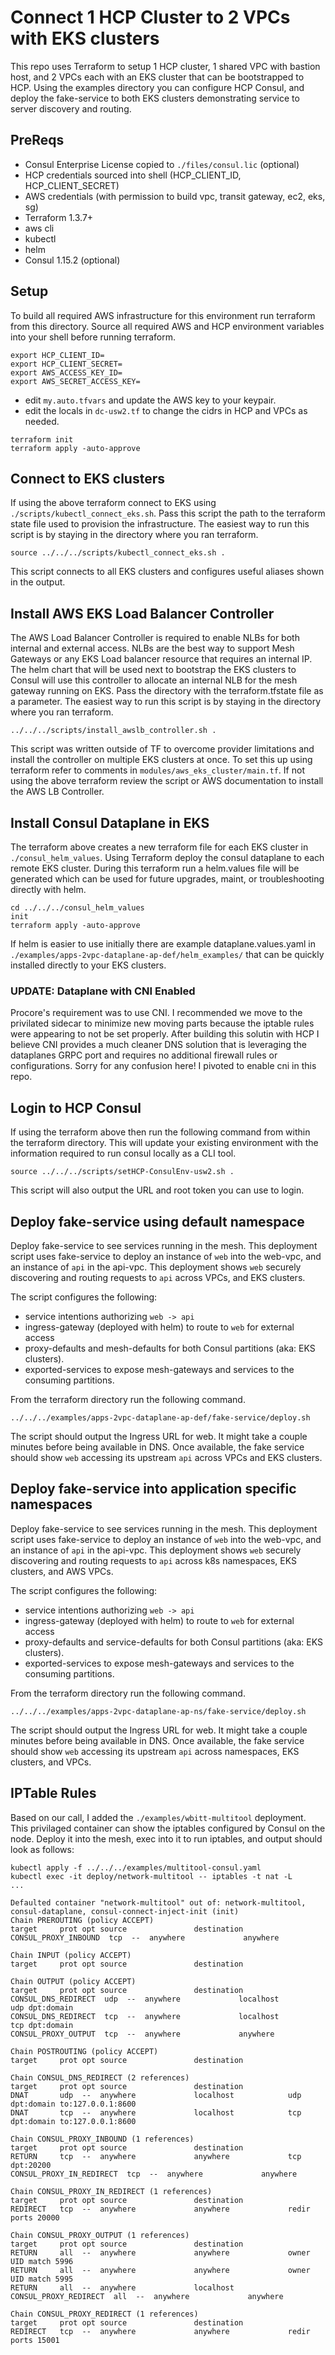 # Connect 1 HCP Cluster to 2 VPCs with EKS clusters
This repo uses Terraform to setup 1 HCP cluster, 1 shared VPC with bastion host, and 2 VPCs each with an EKS cluster that can be bootstrapped to HCP.  Using the examples directory you can configure HCP Consul, and deploy the fake-service to both EKS clusters demonstrating service to server discovery and routing.

## PreReqs
- Consul Enterprise License copied to `./files/consul.lic` (optional)
- HCP credentials sourced into shell (HCP_CLIENT_ID, HCP_CLIENT_SECRET)
- AWS credentials (with permission to build vpc, transit gateway, ec2, eks, sg)
- Terraform 1.3.7+
- aws cli
- kubectl
- helm
- Consul 1.15.2  (optional)

## Setup
To build all required AWS infrastructure for this environment run terraform from this directory.  Source all required AWS and HCP environment variables into your shell before running terraform.
```
export HCP_CLIENT_ID=
export HCP_CLIENT_SECRET=
export AWS_ACCESS_KEY_ID=
export AWS_SECRET_ACCESS_KEY=
```

* edit `my.auto.tfvars` and update the AWS key to your keypair.
* edit the locals in `dc-usw2.tf` to change the cidrs in HCP and VPCs as needed.

```
terraform init
terraform apply -auto-approve
```

## Connect to EKS clusters
If using the above terraform connect to EKS using `./scripts/kubectl_connect_eks.sh`.  Pass this script the path to the terraform state file used to provision the infrastructure.  The easiest way to run this script is by staying in the directory where you ran terraform.
```
source ../../../scripts/kubectl_connect_eks.sh .
```
This script connects to all EKS clusters and configures useful aliases shown in the output.

## Install AWS EKS Load Balancer Controller
The AWS Load Balancer Controller is required to enable NLBs for both internal and external access.  NLBs are the best way to support Mesh Gateways or any EKS Load balancer resource that requires an internal IP.  The helm chart that will be used next to bootstrap the EKS clusters to Consul will use this controller to allocate an internal NLB for the mesh gateway running on EKS. Pass the directory with the terraform.tfstate file as a parameter.  The easiest way to run this script is by staying in the directory where you ran terraform.
```
../../../scripts/install_awslb_controller.sh .
```
This script was written outside of TF to overcome provider limitations and install the controller on multiple EKS clusters at once.  To set this up using terraform refer to comments in `modules/aws_eks_cluster/main.tf`.  If not using the above terraform review the script or AWS documentation to install the AWS LB Controller.

## Install Consul Dataplane in EKS
The terraform above creates a new terraform file for each EKS cluster in `./consul_helm_values`.  Using Terraform deploy the consul dataplane to each remote EKS cluster.  During this terraform run a helm.values file will be generated which can be used for future upgrades, maint, or troubleshooting directly with helm.
```
cd ../../../consul_helm_values
init
terraform apply -auto-approve
```
If helm is easier to use initially there are example dataplane.values.yaml in `./examples/apps-2vpc-dataplane-ap-def/helm_examples/` that can be quickly installed directly to your EKS clusters.

### UPDATE: Dataplane with CNI Enabled
Procore's requirement was to use CNI.  I recommended we move to the privilated sidecar to minimize new moving parts because the iptable rules were appearing to not be set properly.  After building this solutin with HCP I believe CNI provides a much cleaner DNS solution that is leveraging the dataplanes GRPC port and requires no additional firewall rules or configurations.  Sorry for any confusion here!  I pivoted to enable cni in this repo.

## Login to HCP Consul
If using the terraform above then run the following command from within the terraform directory.  This will update your existing environment with the information required to run consul locally as a CLI tool.
```
source ../../../scripts/setHCP-ConsulEnv-usw2.sh .
```
This script will also output the URL and root token you can use to login.

## Deploy fake-service using default namespace
Deploy fake-service to see services running in the mesh.  This deployment script uses fake-service to deploy an instance of `web` into the web-vpc, and an instance of `api` in the api-vpc.  This deployment shows `web` securely discovering and routing requests to `api` across VPCs, and EKS clusters.

The script configures the following:
* service intentions authorizing `web -> api`
* ingress-gateway (deployed with helm) to route to `web` for external access
* proxy-defaults and mesh-defaults for both Consul partitions (aka: EKS clusters).
* exported-services to expose mesh-gateways and services to the consuming partitions.

From the terraform directory run the following command.
```
../../../examples/apps-2vpc-dataplane-ap-def/fake-service/deploy.sh
```
The script should output the Ingress URL for web. It might take a couple minutes before being available in DNS.  Once available, the fake service should show `web` accessing its upstream `api` across VPCs and EKS clusters.

## Deploy fake-service into application specific namespaces
Deploy fake-service to see services running in the mesh.  This deployment script uses fake-service to deploy an instance of `web` into the web-vpc, and an instance of `api` in the api-vpc.  This deployment shows `web` securely discovering and routing requests to `api` across k8s namespaces, EKS clusters, and AWS VPCs.

The script configures the following:
* service intentions authorizing `web -> api`
* ingress-gateway (deployed with helm) to route to `web` for external access
* proxy-defaults and service-defaults for both Consul partitions (aka: EKS clusters).
* exported-services to expose mesh-gateways and services to the consuming partitions.

From the terraform directory run the following command.
```
../../../examples/apps-2vpc-dataplane-ap-ns/fake-service/deploy.sh
```
The script should output the Ingress URL for web. It might take a couple minutes before being available in DNS.  Once available, the fake service should show `web` accessing its upstream `api` across namespaces, EKS clusters, and VPCs.

## IPTable Rules
Based on our call, I added the `./examples/wbitt-multitool` deployment.  This privilaged container can show the iptables configured by Consul on the node.  Deploy it into the mesh, exec into it to run iptables, and output should look as follows:

```
kubectl apply -f ../../../examples/multitool-consul.yaml
kubectl exec -it deploy/network-multitool -- iptables -t nat -L
...

Defaulted container "network-multitool" out of: network-multitool, consul-dataplane, consul-connect-inject-init (init)
Chain PREROUTING (policy ACCEPT)
target     prot opt source               destination
CONSUL_PROXY_INBOUND  tcp  --  anywhere             anywhere

Chain INPUT (policy ACCEPT)
target     prot opt source               destination

Chain OUTPUT (policy ACCEPT)
target     prot opt source               destination
CONSUL_DNS_REDIRECT  udp  --  anywhere             localhost            udp dpt:domain
CONSUL_DNS_REDIRECT  tcp  --  anywhere             localhost            tcp dpt:domain
CONSUL_PROXY_OUTPUT  tcp  --  anywhere             anywhere

Chain POSTROUTING (policy ACCEPT)
target     prot opt source               destination

Chain CONSUL_DNS_REDIRECT (2 references)
target     prot opt source               destination
DNAT       udp  --  anywhere             localhost            udp dpt:domain to:127.0.0.1:8600
DNAT       tcp  --  anywhere             localhost            tcp dpt:domain to:127.0.0.1:8600

Chain CONSUL_PROXY_INBOUND (1 references)
target     prot opt source               destination
RETURN     tcp  --  anywhere             anywhere             tcp dpt:20200
CONSUL_PROXY_IN_REDIRECT  tcp  --  anywhere             anywhere

Chain CONSUL_PROXY_IN_REDIRECT (1 references)
target     prot opt source               destination
REDIRECT   tcp  --  anywhere             anywhere             redir ports 20000

Chain CONSUL_PROXY_OUTPUT (1 references)
target     prot opt source               destination
RETURN     all  --  anywhere             anywhere             owner UID match 5996
RETURN     all  --  anywhere             anywhere             owner UID match 5995
RETURN     all  --  anywhere             localhost
CONSUL_PROXY_REDIRECT  all  --  anywhere             anywhere

Chain CONSUL_PROXY_REDIRECT (1 references)
target     prot opt source               destination
REDIRECT   tcp  --  anywhere             anywhere             redir ports 15001
```


